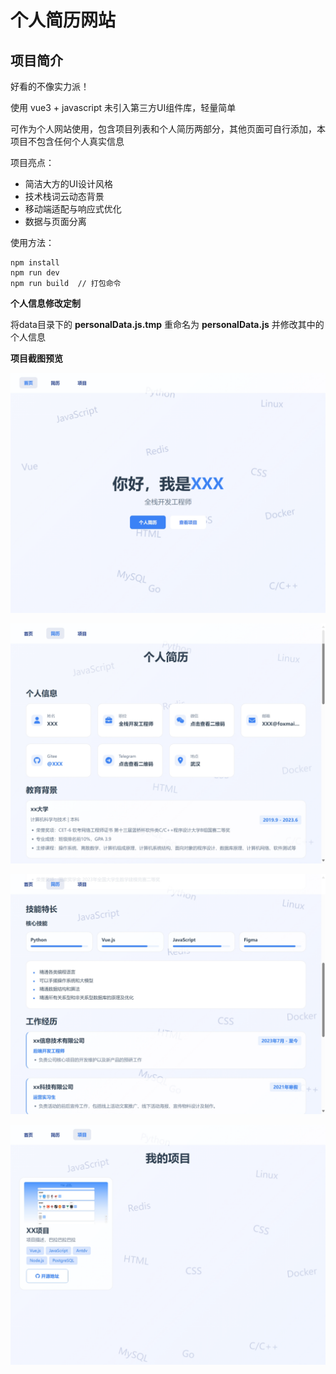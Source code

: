 # 个人简历网站

## 项目简介

好看的不像实力派！

使用 vue3 + javascript 未引入第三方UI组件库，轻量简单

可作为个人网站使用，包含项目列表和个人简历两部分，其他页面可自行添加，本项目不包含任何个人真实信息

项目亮点：

- 简洁大方的UI设计风格
- 技术栈词云动态背景
- 移动端适配与响应式优化
- 数据与页面分离

使用方法：

```
npm install
npm run dev
npm run build  // 打包命令
```



**个人信息修改定制**

将data目录下的 **personalData.js.tmp** 重命名为 **personalData.js** 并修改其中的个人信息



**项目截图预览**

![image-20250307204838463](assets/image-20250307204838463.png)

![image-20250307204913605](assets/image-20250307204913605.png)

![image-20250307205003001](assets/image-20250307205003001.png)

![image-20250307204700475](assets/image-20250307204700475.png)
